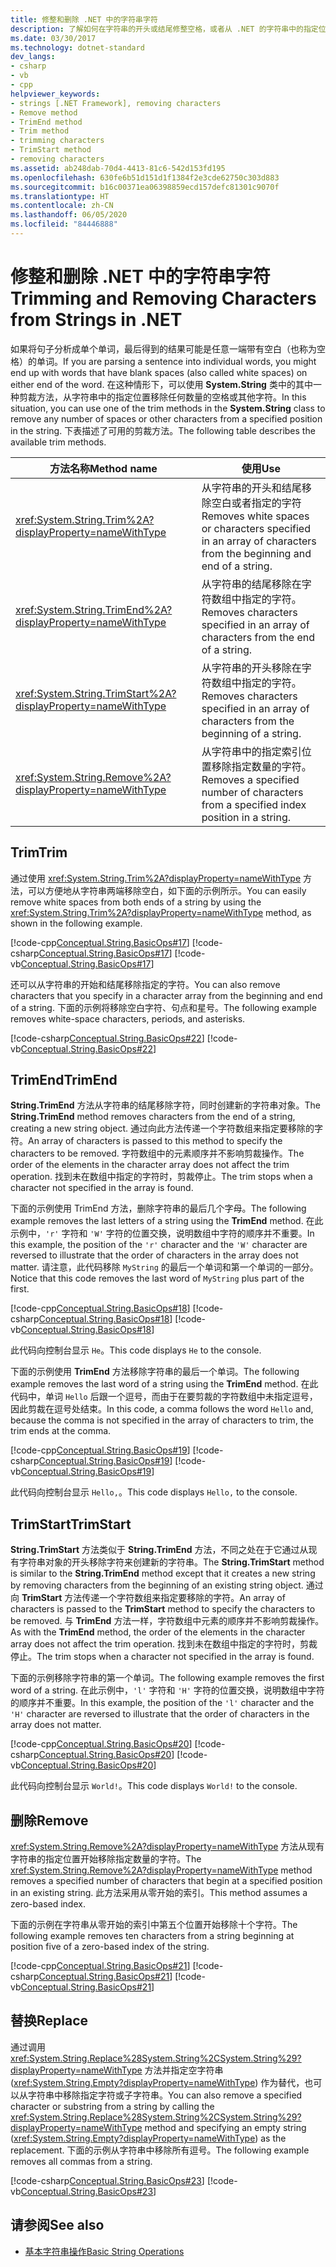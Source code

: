 ```yaml
---
title: 修整和删除 .NET 中的字符串字符
description: 了解如何在字符串的开头或结尾修整空格，或者从 .NET 的字符串中的指定位置删除任意数量的空格或字符。
ms.date: 03/30/2017
ms.technology: dotnet-standard
dev_langs:
- csharp
- vb
- cpp
helpviewer_keywords:
- strings [.NET Framework], removing characters
- Remove method
- TrimEnd method
- Trim method
- trimming characters
- TrimStart method
- removing characters
ms.assetid: ab248dab-70d4-4413-81c6-542d153fd195
ms.openlocfilehash: 630fe6b51d151d1f1384f2e3cde62750c303d883
ms.sourcegitcommit: b16c00371ea06398859ecd157defc81301c9070f
ms.translationtype: HT
ms.contentlocale: zh-CN
ms.lasthandoff: 06/05/2020
ms.locfileid: "84446888"
---
```

# <a name="trimming-and-removing-characters-from-strings-in-net"></a><span data-ttu-id="e5c3a-103">修整和删除 .NET 中的字符串字符</span><span class="sxs-lookup"><span data-stu-id="e5c3a-103">Trimming and Removing Characters from Strings in .NET</span></span>
<span data-ttu-id="e5c3a-104">如果将句子分析成单个单词，最后得到的结果可能是任意一端带有空白（也称为空格）的单词。</span><span class="sxs-lookup"><span data-stu-id="e5c3a-104">If you are parsing a sentence into individual words, you might end up with words that have blank spaces (also called white spaces) on either end of the word.</span></span> <span data-ttu-id="e5c3a-105">在这种情形下，可以使用 **System.String** 类中的其中一种剪裁方法，从字符串中的指定位置移除任何数量的空格或其他字符。</span><span class="sxs-lookup"><span data-stu-id="e5c3a-105">In this situation, you can use one of the trim methods in the **System.String** class to remove any number of spaces or other characters from a specified position in the string.</span></span> <span data-ttu-id="e5c3a-106">下表描述了可用的剪裁方法。</span><span class="sxs-lookup"><span data-stu-id="e5c3a-106">The following table describes the available trim methods.</span></span>  
  
|<span data-ttu-id="e5c3a-107">方法名称</span><span class="sxs-lookup"><span data-stu-id="e5c3a-107">Method name</span></span>|<span data-ttu-id="e5c3a-108">使用</span><span class="sxs-lookup"><span data-stu-id="e5c3a-108">Use</span></span>|  
|-----------------|---------|  
|<xref:System.String.Trim%2A?displayProperty=nameWithType>|<span data-ttu-id="e5c3a-109">从字符串的开头和结尾移除空白或者指定的字符</span><span class="sxs-lookup"><span data-stu-id="e5c3a-109">Removes white spaces or characters specified in an array of characters from the beginning and end of a string.</span></span>|  
|<xref:System.String.TrimEnd%2A?displayProperty=nameWithType>|<span data-ttu-id="e5c3a-110">从字符串的结尾移除在字符数组中指定的字符。</span><span class="sxs-lookup"><span data-stu-id="e5c3a-110">Removes characters specified in an array of characters from the end of a string.</span></span>|  
|<xref:System.String.TrimStart%2A?displayProperty=nameWithType>|<span data-ttu-id="e5c3a-111">从字符串的开头移除在字符数组中指定的字符。</span><span class="sxs-lookup"><span data-stu-id="e5c3a-111">Removes characters specified in an array of characters from the beginning of a string.</span></span>|  
|<xref:System.String.Remove%2A?displayProperty=nameWithType>|<span data-ttu-id="e5c3a-112">从字符串中的指定索引位置移除指定数量的字符。</span><span class="sxs-lookup"><span data-stu-id="e5c3a-112">Removes a specified number of characters from a specified index position in a string.</span></span>|  
  
## <a name="trim"></a><span data-ttu-id="e5c3a-113">Trim</span><span class="sxs-lookup"><span data-stu-id="e5c3a-113">Trim</span></span>

 <span data-ttu-id="e5c3a-114">通过使用 <xref:System.String.Trim%2A?displayProperty=nameWithType> 方法，可以方便地从字符串两端移除空白，如下面的示例所示。</span><span class="sxs-lookup"><span data-stu-id="e5c3a-114">You can easily remove white spaces from both ends of a string by using the <xref:System.String.Trim%2A?displayProperty=nameWithType> method, as shown in the following example.</span></span>  
  
 [!code-cpp[Conceptual.String.BasicOps#17](../../../samples/snippets/cpp/VS_Snippets_CLR/conceptual.string.basicops/cpp/trimming.cpp#17)]
 [!code-csharp[Conceptual.String.BasicOps#17](../../../samples/snippets/csharp/VS_Snippets_CLR/conceptual.string.basicops/cs/trimming.cs#17)]
 [!code-vb[Conceptual.String.BasicOps#17](../../../samples/snippets/visualbasic/VS_Snippets_CLR/conceptual.string.basicops/vb/trimming.vb#17)]  
  
 <span data-ttu-id="e5c3a-115">还可以从字符串的开始和结尾移除指定的字符。</span><span class="sxs-lookup"><span data-stu-id="e5c3a-115">You can also remove characters that you specify in a character array from the beginning and end of a string.</span></span> <span data-ttu-id="e5c3a-116">下面的示例将移除空白字符、句点和星号。</span><span class="sxs-lookup"><span data-stu-id="e5c3a-116">The following example removes white-space characters, periods, and asterisks.</span></span>  
  
 [!code-csharp[Conceptual.String.BasicOps#22](../../../samples/snippets/csharp/VS_Snippets_CLR/conceptual.string.basicops/cs/trim2.cs#22)]
 [!code-vb[Conceptual.String.BasicOps#22](../../../samples/snippets/visualbasic/VS_Snippets_CLR/conceptual.string.basicops/vb/trim2.vb#22)]  
  
## <a name="trimend"></a><span data-ttu-id="e5c3a-117">TrimEnd</span><span class="sxs-lookup"><span data-stu-id="e5c3a-117">TrimEnd</span></span>

 <span data-ttu-id="e5c3a-118">**String.TrimEnd** 方法从字符串的结尾移除字符，同时创建新的字符串对象。</span><span class="sxs-lookup"><span data-stu-id="e5c3a-118">The **String.TrimEnd** method removes characters from the end of a string, creating a new string object.</span></span> <span data-ttu-id="e5c3a-119">通过向此方法传递一个字符数组来指定要移除的字符。</span><span class="sxs-lookup"><span data-stu-id="e5c3a-119">An array of characters is passed to this method to specify the characters to be removed.</span></span> <span data-ttu-id="e5c3a-120">字符数组中的元素顺序并不影响剪裁操作。</span><span class="sxs-lookup"><span data-stu-id="e5c3a-120">The order of the elements in the character array does not affect the trim operation.</span></span> <span data-ttu-id="e5c3a-121">找到未在数组中指定的字符时，剪裁停止。</span><span class="sxs-lookup"><span data-stu-id="e5c3a-121">The trim stops when a character not specified in the array is found.</span></span>  
  
 <span data-ttu-id="e5c3a-122">下面的示例使用 TrimEnd 方法，删除字符串的最后几个字母。</span><span class="sxs-lookup"><span data-stu-id="e5c3a-122">The following example removes the last letters of a string using the **TrimEnd** method.</span></span> <span data-ttu-id="e5c3a-123">在此示例中，`'r'` 字符和 `'W'` 字符的位置交换，说明数组中字符的顺序并不重要。</span><span class="sxs-lookup"><span data-stu-id="e5c3a-123">In this example, the position of the `'r'` character and the `'W'` character are reversed to illustrate that the order of characters in the array does not matter.</span></span> <span data-ttu-id="e5c3a-124">请注意，此代码移除 `MyString` 的最后一个单词和第一个单词的一部分。</span><span class="sxs-lookup"><span data-stu-id="e5c3a-124">Notice that this code removes the last word of `MyString` plus part of the first.</span></span>  
  
 [!code-cpp[Conceptual.String.BasicOps#18](../../../samples/snippets/cpp/VS_Snippets_CLR/conceptual.string.basicops/cpp/trimming.cpp#18)]
 [!code-csharp[Conceptual.String.BasicOps#18](../../../samples/snippets/csharp/VS_Snippets_CLR/conceptual.string.basicops/cs/trimming.cs#18)]
 [!code-vb[Conceptual.String.BasicOps#18](../../../samples/snippets/visualbasic/VS_Snippets_CLR/conceptual.string.basicops/vb/trimming.vb#18)]  
  
 <span data-ttu-id="e5c3a-125">此代码向控制台显示 `He`。</span><span class="sxs-lookup"><span data-stu-id="e5c3a-125">This code displays `He` to the console.</span></span>  
  
 <span data-ttu-id="e5c3a-126">下面的示例使用 **TrimEnd** 方法移除字符串的最后一个单词。</span><span class="sxs-lookup"><span data-stu-id="e5c3a-126">The following example removes the last word of a string using the **TrimEnd** method.</span></span> <span data-ttu-id="e5c3a-127">在此代码中，单词 `Hello` 后跟一个逗号，而由于在要剪裁的字符数组中未指定逗号，因此剪裁在逗号处结束。</span><span class="sxs-lookup"><span data-stu-id="e5c3a-127">In this code, a comma follows the word `Hello` and, because the comma is not specified in the array of characters to trim, the trim ends at the comma.</span></span>  
  
 [!code-cpp[Conceptual.String.BasicOps#19](../../../samples/snippets/cpp/VS_Snippets_CLR/conceptual.string.basicops/cpp/trimming.cpp#19)]
 [!code-csharp[Conceptual.String.BasicOps#19](../../../samples/snippets/csharp/VS_Snippets_CLR/conceptual.string.basicops/cs/trimming.cs#19)]
 [!code-vb[Conceptual.String.BasicOps#19](../../../samples/snippets/visualbasic/VS_Snippets_CLR/conceptual.string.basicops/vb/trimming.vb#19)]  
  
 <span data-ttu-id="e5c3a-128">此代码向控制台显示 `Hello,`。</span><span class="sxs-lookup"><span data-stu-id="e5c3a-128">This code displays `Hello,` to the console.</span></span>  
  
## <a name="trimstart"></a><span data-ttu-id="e5c3a-129">TrimStart</span><span class="sxs-lookup"><span data-stu-id="e5c3a-129">TrimStart</span></span>

 <span data-ttu-id="e5c3a-130">**String.TrimStart** 方法类似于 **String.TrimEnd** 方法，不同之处在于它通过从现有字符串对象的开头移除字符来创建新的字符串。</span><span class="sxs-lookup"><span data-stu-id="e5c3a-130">The **String.TrimStart** method is similar to the **String.TrimEnd** method except that it creates a new string by removing characters from the beginning of an existing string object.</span></span> <span data-ttu-id="e5c3a-131">通过向 **TrimStart** 方法传递一个字符数组来指定要移除的字符。</span><span class="sxs-lookup"><span data-stu-id="e5c3a-131">An array of characters is passed to the **TrimStart** method to specify the characters to be removed.</span></span> <span data-ttu-id="e5c3a-132">与 **TrimEnd** 方法一样，字符数组中元素的顺序并不影响剪裁操作。</span><span class="sxs-lookup"><span data-stu-id="e5c3a-132">As with the **TrimEnd** method, the order of the elements in the character array does not affect the trim operation.</span></span> <span data-ttu-id="e5c3a-133">找到未在数组中指定的字符时，剪裁停止。</span><span class="sxs-lookup"><span data-stu-id="e5c3a-133">The trim stops when a character not specified in the array is found.</span></span>  
  
 <span data-ttu-id="e5c3a-134">下面的示例移除字符串的第一个单词。</span><span class="sxs-lookup"><span data-stu-id="e5c3a-134">The following example removes the first word of a string.</span></span> <span data-ttu-id="e5c3a-135">在此示例中，`'l'` 字符和 `'H'` 字符的位置交换，说明数组中字符的顺序并不重要。</span><span class="sxs-lookup"><span data-stu-id="e5c3a-135">In this example, the position of the `'l'` character and the `'H'` character are reversed to illustrate that the order of characters in the array does not matter.</span></span>  
  
 [!code-cpp[Conceptual.String.BasicOps#20](../../../samples/snippets/cpp/VS_Snippets_CLR/conceptual.string.basicops/cpp/trimming.cpp#20)]
 [!code-csharp[Conceptual.String.BasicOps#20](../../../samples/snippets/csharp/VS_Snippets_CLR/conceptual.string.basicops/cs/trimming.cs#20)]
 [!code-vb[Conceptual.String.BasicOps#20](../../../samples/snippets/visualbasic/VS_Snippets_CLR/conceptual.string.basicops/vb/trimming.vb#20)]  
  
 <span data-ttu-id="e5c3a-136">此代码向控制台显示 `World!`。</span><span class="sxs-lookup"><span data-stu-id="e5c3a-136">This code displays `World!` to the console.</span></span>  
  
## <a name="remove"></a><span data-ttu-id="e5c3a-137">删除</span><span class="sxs-lookup"><span data-stu-id="e5c3a-137">Remove</span></span>

 <span data-ttu-id="e5c3a-138"><xref:System.String.Remove%2A?displayProperty=nameWithType> 方法从现有字符串的指定位置开始移除指定数量的字符。</span><span class="sxs-lookup"><span data-stu-id="e5c3a-138">The <xref:System.String.Remove%2A?displayProperty=nameWithType> method removes a specified number of characters that begin at a specified position in an existing string.</span></span> <span data-ttu-id="e5c3a-139">此方法采用从零开始的索引。</span><span class="sxs-lookup"><span data-stu-id="e5c3a-139">This method assumes a zero-based index.</span></span>  
  
 <span data-ttu-id="e5c3a-140">下面的示例在字符串从零开始的索引中第五个位置开始移除十个字符。</span><span class="sxs-lookup"><span data-stu-id="e5c3a-140">The following example removes ten characters from a string beginning at position five of a zero-based index of the string.</span></span>  
  
 [!code-cpp[Conceptual.String.BasicOps#21](../../../samples/snippets/cpp/VS_Snippets_CLR/conceptual.string.basicops/cpp/trimming.cpp#21)]
 [!code-csharp[Conceptual.String.BasicOps#21](../../../samples/snippets/csharp/VS_Snippets_CLR/conceptual.string.basicops/cs/trimming.cs#21)]
 [!code-vb[Conceptual.String.BasicOps#21](../../../samples/snippets/visualbasic/VS_Snippets_CLR/conceptual.string.basicops/vb/trimming.vb#21)]  
  
## <a name="replace"></a><span data-ttu-id="e5c3a-141">替换</span><span class="sxs-lookup"><span data-stu-id="e5c3a-141">Replace</span></span>

 <span data-ttu-id="e5c3a-142">通过调用 <xref:System.String.Replace%28System.String%2CSystem.String%29?displayProperty=nameWithType> 方法并指定空字符串 (<xref:System.String.Empty?displayProperty=nameWithType>) 作为替代，也可以从字符串中移除指定字符或子字符串。</span><span class="sxs-lookup"><span data-stu-id="e5c3a-142">You can also remove a specified character or substring from a string by calling the <xref:System.String.Replace%28System.String%2CSystem.String%29?displayProperty=nameWithType> method and specifying an empty string (<xref:System.String.Empty?displayProperty=nameWithType>) as the replacement.</span></span> <span data-ttu-id="e5c3a-143">下面的示例从字符串中移除所有逗号。</span><span class="sxs-lookup"><span data-stu-id="e5c3a-143">The following example removes all commas from a string.</span></span>  
  
 [!code-csharp[Conceptual.String.BasicOps#23](../../../samples/snippets/csharp/VS_Snippets_CLR/conceptual.string.basicops/cs/replace1.cs#23)]
 [!code-vb[Conceptual.String.BasicOps#23](../../../samples/snippets/visualbasic/VS_Snippets_CLR/conceptual.string.basicops/vb/replace1.vb#23)]  
  
## <a name="see-also"></a><span data-ttu-id="e5c3a-144">请参阅</span><span class="sxs-lookup"><span data-stu-id="e5c3a-144">See also</span></span>

- [<span data-ttu-id="e5c3a-145">基本字符串操作</span><span class="sxs-lookup"><span data-stu-id="e5c3a-145">Basic String Operations</span></span>](basic-string-operations.md)
